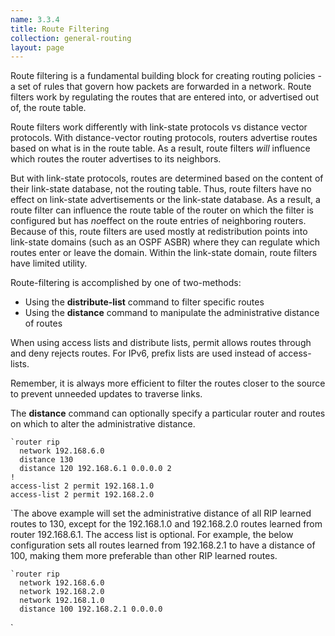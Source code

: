 ```yaml
---
name: 3.3.4
title: Route Filtering
collection: general-routing
layout: page
---
```

Route filtering is a fundamental building block for creating routing policies - a set of rules that govern how packets are forwarded in a network. Route filters work by regulating the routes that are entered into, or advertised out of, the route table.

Route filters work differently with link-state protocols vs distance vector protocols. With distance-vector routing protocols, routers advertise routes based on what is in the route table. As a result, route filters *will* influence which routes the router advertises to its neighbors.

But with link-state protocols, routes are determined based on the content of their link-state database, not the routing table. Thus, route filters have no effect on link-state advertisements or the link-state database. As a result, a route filter can influence the route table of the router on which the filter is configured but has *no*effect on the route entries of neighboring routers. Because of this, route filters are used mostly at redistribution points into link-state domains (such as an OSPF ASBR) where they can regulate which routes enter or leave the domain. Within the link-state domain, route filters have limited utility.

Route-filtering is accomplished by one of two-methods:
- Using the **distribute-list** command to filter specific routes
- Using the **distance** command to manipulate the administrative distance of routes

When using access lists and distribute lists, permit allows routes through and deny rejects routes. For IPv6, prefix lists are used instead of access-lists.

Remember, it is always more efficient to filter the routes closer to the source to prevent unneeded updates to traverse links.

The **distance** command can optionally specify a particular router and routes on which to alter the administrative distance.
```
`router rip
  network 192.168.6.0
  distance 130
  distance 120 192.168.6.1 0.0.0.0 2
!
access-list 2 permit 192.168.1.0
access-list 2 permit 192.168.2.0
```
`The above example will set the administrative distance of all RIP learned routes to 130, except for the 192.168.1.0 and 192.168.2.0 routes learned from router 192.168.6.1. The access list is optional. For example, the below configuration sets all routes learned from 192.168.2.1 to have a distance of 100, making them more preferable than other RIP learned routes.
```
`router rip
  network 192.168.6.0
  network 192.168.2.0
  network 192.168.1.0
  distance 100 192.168.2.1 0.0.0.0
```
`